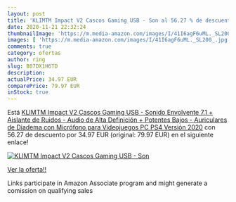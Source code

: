 ```yaml
---
layout: post
title: 'KLIMTM Impact V2 Cascos Gaming USB - Son al 56.27 % de descuento'
date: 2020-11-21 22:32:24
thumbnailImage: 'https://m.media-amazon.com/images/I/41I6agF6uML._SL200_.jpg'
images: [ 'https://m.media-amazon.com/images/I/41I6agF6uML._SL200_.jpg' ]
comments: true
category: ofertas
author: ring
slug: B07DX1H6TD
description:
actualPrice: 34.97 EUR
comparePrice: 79.97 EUR
inStock: true
---
```


Está [KLIMTM Impact V2 Cascos Gaming USB - Sonido Envolvente 7.1 + Aislante de Ruidos - Audio de Alta Definición + Potentes Bajos - Auriculares de Diadema con Micrófono para Videojuegos PC PS4 Versión 2020](https://www.amazon.es/dp/B07DX1H6TD/?tag=tolees-21) con 56.27 de descuento por 34.97 EUR (original: 79.97 EUR) en el siguiente enlace!

[![KLIMTM Impact V2 Cascos Gaming USB - Son](https://m.media-amazon.com/images/I/41I6agF6uML._SL200_.jpg)](https://www.amazon.es/dp/B07DX1H6TD/?tag=tolees-21)

[Ver la oferta!!](https://www.amazon.es/dp/B07DX1H6TD/?tag=tolees-21)

Links participate in Amazon Associate program and might generate a comission on qualifying sales


